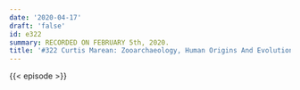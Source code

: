 ```yaml
---
date: '2020-04-17'
draft: 'false'
id: e322
summary: RECORDED ON FEBRUARY 5th, 2020.
title: '#322 Curtis Marean: Zooarchaeology, Human Origins And Evolution'
---
```

{{< episode >}}

